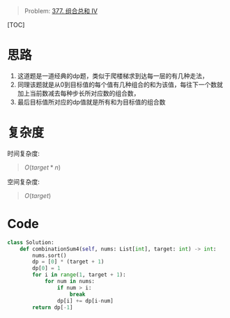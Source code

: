  

> Problem: [377. 组合总和 Ⅳ](https://leetcode.cn/problems/combination-sum-iv/description/)

 

[TOC]

 

# 思路

 

> 

1. 这道题是一道经典的dp题，类似于爬楼梯求到达每一层的有几种走法，
2. 同理该题就是从0到目标值的每个值有几种组合的和为该值，每往下一个数就加上当前数减去每种步长所对应数的组合数，
3. 最后目标值所对应的dp值就是所有和为目标值的组合数

 

# 复杂度

 

时间复杂度:

>  $O(target * n)$

 

空间复杂度:

>  $O(target)$

 

 

 

# Code

```Python
class Solution:
    def combinationSum4(self, nums: List[int], target: int) -> int:
        nums.sort()
        dp = [0] * (target + 1)
        dp[0] = 1
        for i in range(1, target + 1):
            for num in nums:
                if num > i:
                    break
                dp[i] += dp[i-num]
        return dp[-1]
```



  

 